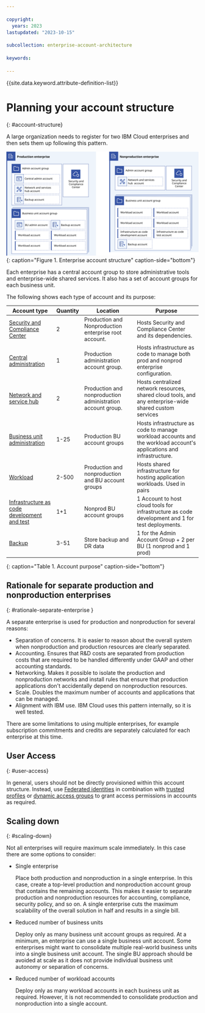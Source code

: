 ```yaml
---

copyright:
  years: 2023
lastupdated: "2023-10-15"

subcollection: enterprise-account-architecture

keywords:

---
```


{{site.data.keyword.attribute-definition-list}}

# Planning your account structure
{: #account-structure}

A large organization needs to register for two IBM Cloud enterprises and then sets them up following this pattern.

![Diagram of a typical enterprise account structure. All of the information is conveyed in the surrounding text.](images/account-structure.svg){: caption="Figure 1. Enterprise account structure" caption-side="bottom"}

Each enterprise has a central account group to store administrative tools and enterprise-wide shared services. It also has a set of account groups for each business unit.

The following shows each type of account and its purpose:

| Account type | Quantity | Location | Purpose |
|--------------|----------|----------|---------|
| [Security and Compliance Center](/docs/enterprise-account-architecture?topic=enterprise-account-architecture-scc-account-structure)   | 2 | Production and Nonproduction enterprise root account. | Hosts Security and Compliance Center and its dependencies. |
| [Central administration](/docs/enterprise-account-architecture?topic=enterprise-account-architecture-admin-hub-account)    | 1 | Production administration account group. | Hosts infrastructure as code to manage both prod and nonprod enterprise configuration. |
| [Network and service hub](/docs/enterprise-account-architecture?topic=enterprise-account-architecture-hub-account) | 2 | Production and nonproduction administration account group. | Hosts centralized network resources, shared cloud tools, and any enterprise-wide shared custom services |
| [Business unit administration](/docs/enterprise-account-architecture?topic=enterprise-account-architecture-bu-admin-account)     | 1-25 | Production BU account groups | Hosts infrastructure as code to manage workload accounts and the workload account's applications and infrastructure. |
| [Workload](/docs/enterprise-account-architecture?topic=enterprise-account-architecture-infra-account)     | 2-500 | Production and nonproduction and BU account groups| Hosts shared infrastructure for hosting application workloads. Used in pairs |
| [Infrastructure as code development and test](/docs/enterprise-account-architecture?topic=enterprise-account-architecture-iac-account)      | 1+1 | Nonprod BU account groups | 1 Account to host cloud tools for infrastructure as code development and 1 for test deployments. |
| [Backup](/docs/enterprise-account-architecture?topic=enterprise-account-architecture-dr)      | 3-51 | Store backup and DR data | 1 for the Admin Account Group + 2 per BU (1 nonprod and 1 prod) |
{: caption="Table 1. Account purpose" caption-side="bottom"}

## Rationale for separate production and nonproduction enterprises
{: #rationale-separate-enterprise }

A separate enterprise is used for production and nonproduction for several reasons:
- Separation of concerns. It is easier to reason about the overall system when nonproduction and production resources are clearly separated.
- Accounting. Ensures that R&D costs are separated from production costs that are required to be handled differently under GAAP and other accounting standards.
- Networking. Makes it possible to isolate the production and nonproduction networks and install rules that ensure that production applications don't accidentally depend on nonproduction resources.
- Scale. Doubles the maximum number of accounts and applications that can be managed.
- Alignment with IBM use. IBM Cloud uses this pattern internally, so it is well tested.

There are some limitations to using multiple enterprises, for example subscription commitments and credits are separately calculated for each enterprise at this time.

## User Access
{: #user-access}

In general, users should not be directly provisioned within this account structure. Instead, use [Federated identities](/docs/account?topic=account-federated_id) in combination with [trusted profiles](/docs/account?topic=account-create-trusted-profile) or [dynamic access groups](/docs/account?topic=account-rules) to grant access permissions in accounts as required.

## Scaling down
{: #scaling-down}

Not all enterprises will require maximum scale immediately. In this case there are some options to consider:

- Single enterprise

   Place both production and nonproduction in a single enterprise. In this case, create a top-level production and nonproduction account group that contains the remaining accounts. This makes it easier to separate production and nonproduction resources for accounting, compliance, security policy, and so on. A single enterprise cuts the maximum scalability of the overall solution in half and results in a single bill.

- Reduced number of business units

   Deploy only as many business unit account groups as required. At a minimum, an enterprise can use a single business unit account. Some enterprises might want to consolidate multiple real-world business units into a single business unit account. The single BU approach should be avoided at scale as it does not provide individual business unit autonomy or separation of concerns.

- Reduced number of workload accounts

   Deploy only as many workload accounts in each business unit as required. However, it is not recommended to consolidate production and nonproduction into a single account.
